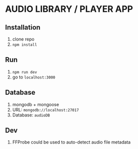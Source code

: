 # AUDIO LIBRARY / PLAYER APP

## Installation

1. clone repo
2. `npm install`

## Run

1. `npm run dev`
2. go to `localhost:3000`

## Database

1. mongodb + mongoose
2. URL: `mongodb://localhost:27017`
3. Database: `audioDB`

## Dev

1. FFProbe could be used to auto-detect audio file metadata
